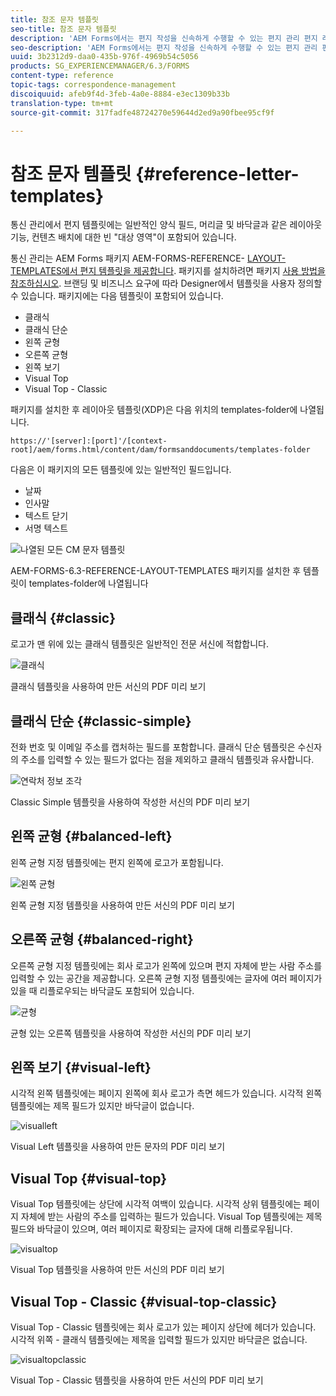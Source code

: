 ```yaml
---
title: 참조 문자 템플릿
seo-title: 참조 문자 템플릿
description: 'AEM Forms에서는 편지 작성을 신속하게 수행할 수 있는 편지 관리 편지 레이아웃 템플릿을 제공합니다. '
seo-description: 'AEM Forms에서는 편지 작성을 신속하게 수행할 수 있는 편지 관리 편지 레이아웃 템플릿을 제공합니다. '
uuid: 3b2312d9-daa0-435b-976f-4969b54c5056
products: SG_EXPERIENCEMANAGER/6.3/FORMS
content-type: reference
topic-tags: correspondence-management
discoiquuid: afeb9f4d-3feb-4a0e-8884-e3ec1309b33b
translation-type: tm+mt
source-git-commit: 317fadfe48724270e59644d2ed9a90fbee95cf9f

---
```



# 참조 문자 템플릿 {#reference-letter-templates}

통신 관리에서 편지 템플릿에는 일반적인 양식 필드, 머리글 및 바닥글과 같은 레이아웃 기능, 컨텐츠 배치에 대한 빈 &quot;대상 영역&quot;이 포함되어 있습니다.

통신 관리는 AEM Forms 패키지 AEM-FORMS-REFERENCE- [LAYOUT-TEMPLATES에서 편지 템플릿을 제공합니다](https://www.adobeaemcloud.com/content/marketplace/marketplaceProxy.html?packagePath=/content/companies/public/adobe/packages/cq630/fd/AEM-FORMS-6.3-REFERENCE-LAYOUT-TEMPLATES). 패키지를 설치하려면 패키지 [사용 방법을 참조하십시오](/help/sites-administering/package-manager.md). 브랜딩 및 비즈니스 요구에 따라 Designer에서 템플릿을 사용자 정의할 수 있습니다. 패키지에는 다음 템플릿이 포함되어 있습니다.

* 클래식
* 클래식 단순
* 왼쪽 균형
* 오른쪽 균형
* 왼쪽 보기
* Visual Top
* Visual Top - Classic

패키지를 설치한 후 레이아웃 템플릿(XDP)은 다음 위치의 templates-folder에 나열됩니다.

`https://'[server]:[port]'/[context-root]/aem/forms.html/content/dam/formsanddocuments/templates-folder`

다음은 이 패키지의 모든 템플릿에 있는 일반적인 필드입니다.

* 날짜
* 인사말
* 텍스트 닫기
* 서명 텍스트

![나열된 모든 CM 문자 템플릿](assets/templatescorrespondence.png)

AEM-FORMS-6.3-REFERENCE-LAYOUT-TEMPLATES 패키지를 설치한 후 템플릿이 templates-folder에 나열됩니다

## 클래식 {#classic}

로고가 맨 위에 있는 클래식 템플릿은 일반적인 전문 서신에 적합합니다.

![클래식](assets/classic.png)

클래식 템플릿을 사용하여 만든 서신의 PDF 미리 보기

## 클래식 단순 {#classic-simple}

전화 번호 및 이메일 주소를 캡처하는 필드를 포함합니다. 클래식 단순 템플릿은 수신자의 주소를 입력할 수 있는 필드가 없다는 점을 제외하고 클래식 템플릿과 유사합니다.

![연락처 정보 조각](assets/classicsimple.png)

Classic Simple 템플릿을 사용하여 작성한 서신의 PDF 미리 보기

## 왼쪽 균형 {#balanced-left}

왼쪽 균형 지정 템플릿에는 편지 왼쪽에 로고가 포함됩니다.

![왼쪽 균형](assets/balancedleft.png)

왼쪽 균형 지정 템플릿을 사용하여 만든 서신의 PDF 미리 보기

## 오른쪽 균형 {#balanced-right}

오른쪽 균형 지정 템플릿에는 회사 로고가 왼쪽에 있으며 편지 자체에 받는 사람 주소를 입력할 수 있는 공간을 제공합니다. 오른쪽 균형 지정 템플릿에는 글자에 여러 페이지가 있을 때 리플로우되는 바닥글도 포함되어 있습니다.

![균형](assets/balancedright.png)

균형 있는 오른쪽 템플릿을 사용하여 작성한 서신의 PDF 미리 보기

## 왼쪽 보기 {#visual-left}

시각적 왼쪽 템플릿에는 페이지 왼쪽에 회사 로고가 측면 헤드가 있습니다. 시각적 왼쪽 템플릿에는 제목 필드가 있지만 바닥글이 없습니다.

![visualleft](assets/visualleft.png)

Visual Left 템플릿을 사용하여 만든 문자의 PDF 미리 보기

## Visual Top {#visual-top}

Visual Top 템플릿에는 상단에 시각적 여백이 있습니다. 시각적 상위 템플릿에는 페이지 자체에 받는 사람의 주소를 입력하는 필드가 있습니다. Visual Top 템플릿에는 제목 필드와 바닥글이 있으며, 여러 페이지로 확장되는 글자에 대해 리플로우됩니다.

![visualtop](assets/visualtop.png)

Visual Top 템플릿을 사용하여 만든 서신의 PDF 미리 보기

## Visual Top - Classic {#visual-top-classic}

Visual Top - Classic 템플릿에는 회사 로고가 있는 페이지 상단에 헤더가 있습니다. 시각적 위쪽 - 클래식 템플릿에는 제목을 입력할 필드가 있지만 바닥글은 없습니다.

![visualtopclassic](assets/visualtopclassic.png)

Visual Top - Classic 템플릿을 사용하여 만든 서신의 PDF 미리 보기

